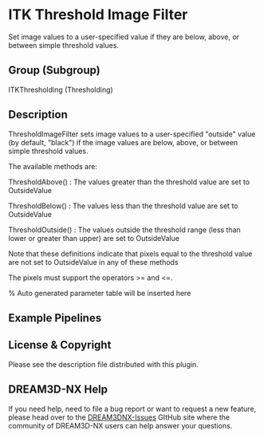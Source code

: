 # ITK Threshold Image Filter

Set image values to a user-specified value if they are below, above, or between simple threshold values.

## Group (Subgroup)

ITKThresholding (Thresholding)

## Description

ThresholdImageFilter sets image values to a user-specified "outside" value (by default, "black") if the image values are below, above, or between simple threshold values.

The available methods are:

ThresholdAbove() : The values greater than the threshold value are set to OutsideValue

ThresholdBelow() : The values less than the threshold value are set to OutsideValue

ThresholdOutside() : The values outside the threshold range (less than lower or greater than upper) are set to OutsideValue

Note that these definitions indicate that pixels equal to the threshold value are not set to OutsideValue in any of these methods

The pixels must support the operators >= and <=.

% Auto generated parameter table will be inserted here

## Example Pipelines

## License & Copyright

Please see the description file distributed with this plugin.

## DREAM3D-NX Help

If you need help, need to file a bug report or want to request a new feature, please head over to the [DREAM3DNX-Issues](https://github.com/BlueQuartzSoftware/DREAM3DNX-Issues/discussions) GItHub site where the community of DREAM3D-NX users can help answer your questions.
